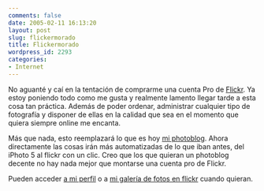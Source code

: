 ```yaml
---
comments: false
date: 2005-02-11 16:13:20
layout: post
slug: flickermorado
title: Flickermorado
wordpress_id: 2293
categories:
- Internet
---
```


No aguanté y caí en la tentación de comprarme una cuenta Pro de [Flickr](http://www.flickr.com). Ya estoy poniendo todo como me gusta y realmente lamento llegar tarde a esta cosa tan práctica. Además de poder ordenar, administrar cualquier tipo de fotografía y disponer de ellas en la calidad que sea en el momento que quiera siempre online me encanta.





Más que nada, esto reemplazará lo que es hoy [mi photoblog](http://www.minid.net/photoblog/). Ahora directamente las cosas irán más automatizadas de lo que iban antes, del iPhoto 5 al flickr con un clic. Creo que los que quieran un photoblog decente no hay nada mejor que montarse una cuenta pro de Flickr.





Pueden acceder [a mi perfil](http://www.flickr.com/people/minid/) o a [mi galería de fotos en flickr](http://www.flickr.com/photos/minid/) cuando quieran.




 
